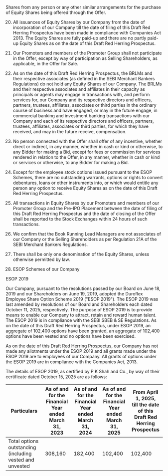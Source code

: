 Shares from any person or any other similar arrangements for the purchase of Equity Shares being offered through the Offer.

20. All issuances of Equity Shares by our Company from the date of incorporation of our Company till the date of filing of this Draft Red Herring Prospectus have been made in compliance with Companies Act 2013. The Equity Shares are fully paid-up and there are no partly paid-up Equity Shares as on the date of this Draft Red Herring Prospectus.

21. Our Promoters and members of the Promoter Group shall not participate in the Offer, except by way of participation as Selling Shareholders, as applicable, in the Offer for Sale.

22. As on the date of this Draft Red Herring Prospectus, the BRLMs and their respective associates (as defined in the SEBI Merchant Bankers Regulations) do not hold any Equity Shares of our Company. The BRLMs and their respective associates and affiliates in their capacity as principals or agents may engage in transactions with, and perform services for, our Company and its respective directors and officers, partners, trustees, affiliates, associates or third parties in the ordinary course of business and have engaged, or may in the future engage, in commercial banking and investment banking transactions with our Company and each of its respective directors and officers, partners, trustees, affiliates, associates or third parties, for which they have received, and may in the future receive, compensation.

23. No person connected with the Offer shall offer of any incentive, whether direct or indirect, in any manner, whether in cash or kind or otherwise, to any Bidder for making a Bid, except for fees or commission for services rendered in relation to the Offer, in any manner, whether in cash or kind or services or otherwise, to any Bidder for making a Bid.

24. Except for the employee stock options issued pursuant to the ESOP Schemes, there are no outstanding warrants, options or rights to convert debentures, loans or other instruments into, or which would entitle any person any option to receive Equity Shares as on the date of this Draft Red Herring Prospectus.

25. All transactions in Equity Shares by our Promoters and members of our Promoter Group and the Pre-IPO Placement between the date of filing of this Draft Red Herring Prospectus and the date of closing of the Offer shall be reported to the Stock Exchanges within 24 hours of such transactions.

26. We confirm that the Book Running Lead Managers are not associates of our Company or the Selling Shareholders as per Regulation 21A of the SEBI Merchant Bankers Regulations.

27. There shall be only one denomination of the Equity Shares, unless otherwise permitted by law.

28. ESOP Schemes of our Company

ESOP 2019

Our Company, pursuant to the resolutions passed by our Board on June 18, 2019 and our Shareholders on June 19, 2019, adopted the Duroflex Employee Share Option Scheme 2019 ("ESOP 2019"). The ESOP 2019 was last amended by resolutions of our Board and Shareholders each dated October 11, 2025, respectively. The purpose of ESOP 2019 is to provide means to enable our Company to attract, retain and reward human talent. The ESOP 2019 is in compliance with the SEBI SBEB & SE Regulations. As on the date of this Draft Red Herring Prospectus, under ESOP 2019, an aggregate of 102,400 options have been granted, an aggregate of 102,400 options have been vested and no options have been exercised.

As on the date of this Draft Red Herring Prospectus, our Company has not made any allotments under the ESOP 2019 and all grants made under the ESOP 2019 are to employees of our Company. All grants of options under the ESOP 2019 are in compliance with the Companies Act, 2013.

The details of ESOP 2019, as certified by P K Shah and Co., by way of their certificate dated October 15, 2025 are as follows:

<table><thead><tr><th>Particulars</th><th>As of and for the<br>Financial Year<br>ended March 31,<br>2023</th><th>As of and for the<br>Financial Year<br>ended March 31,<br>2024</th><th>As of and for the<br>Financial Year<br>ended March 31,<br>2025</th><th>From April 1, 2025,<br>till the date of this<br>Draft Red Herring<br>Prospectus</th></tr></thead><tbody><tr><td>Total options outstanding<br>(including vested and unvested</td><td>308,160</td><td>182,400</td><td>102,400</td><td>102,400</td></tr></tbody></table>